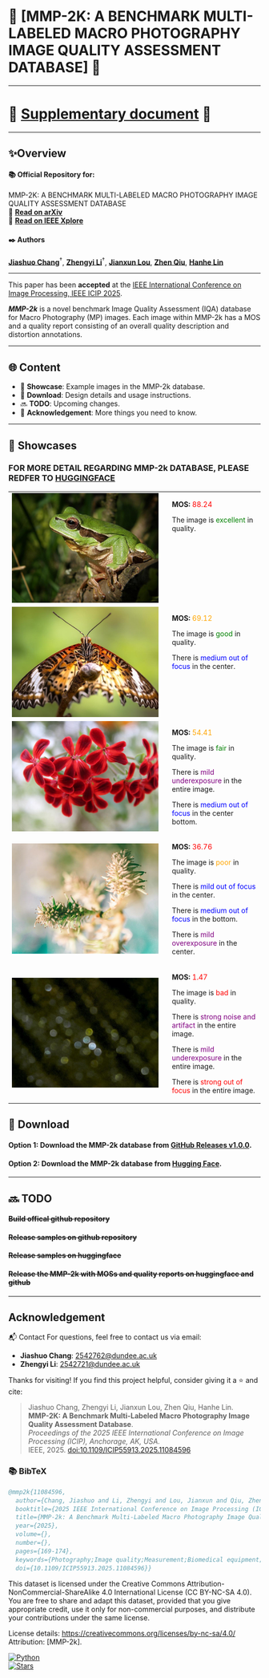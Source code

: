 # 🌟 [MMP-2K: A BENCHMARK MULTI-LABELED MACRO PHOTOGRAPHY IMAGE QUALITY ASSESSMENT DATABASE] 🌟

---

# 💌 [**Supplementary document**](https://github.com/MMP-2k/MMP-2k/blob/main/supplementary.md) 💌

---

## ✨**Overview**
#### 📚 Official Repository for:
 MMP-2K: A BENCHMARK MULTI-LABELED MACRO PHOTOGRAPHY IMAGE QUALITY ASSESSMENT DATABASE  
🔗 **[Read on arXiv](https://arxiv.org/abs/2505.19065)**  
🔗 **[Read on IEEE Xplore](https://ieeexplore.ieee.org/document/11084596)**
#### ✒️ **Authors**

[**Jiashuo Chang**](https://github.com/SJHPCJS)<sup>†</sup>, [**Zhengyi Li**](https://github.com/Zhengyi1212)<sup>†</sup>, [**Jianxun Lou**](https://scholar.google.com/citations?user=pPmIqeoAAAAJ&hl), [**Zhen Qiu**](https://scholar.google.com/citations?hl=en&user=uDy8DnMAAAAJ), [**Hanhe Lin**](https://scholar.google.com/citations?user=PtY7WbYAAAAJ&hl=en)

---


This paper has been **accepted** at the [IEEE International Conference on Image Processing, IEEE ICIP 2025](https://2025.ieeeicip.org/).

***MMP-2k*** is a novel benchmark Image Quality Assessment (IQA) database for Macro Photography (MP) images. Each image within MMP-2k has a MOS and a quality report consisting of an overall quality description and distortion annotations.

---

## 🌐 **Content**
- 📖 **Showcase**: Example images in the MMP-2k database.
- 🚀 **Download**: Design details and usage instructions.
- 🔜 **TODO**: Upcoming changes.
- 👀 **Acknowledgement**: More things you need to know.

---

## 📖 **Showcases**
### FOR MORE DETAIL REGARDING MMP-2k DATABASE, PLEASE REDFER TO [HUGGINGFACE](https://huggingface.co/datasets/MMP-2k/MMP-2k)
<table>
  <tr>
    <td>
      <img src="./SampleImage/1111.jpg" alt="Image 1" width="100%" />
    </td>
    <td style="padding-left: 20px; vertical-align: top;">
      <p><b>MOS:</b> <span style="color: red;">88.24</span></p>
      <p>The image is <span style="color: green;">excellent</span> in quality.</p>
    </td>
  </tr>
  <tr>
    <td>
      <img src="./SampleImage/109.jpg" alt="Image 2" width="100%" />
    </td>
    <td style="padding-left: 20px; vertical-align: top;">
      <p><b>MOS:</b> <span style="color: orange;">69.12</span></p>
      <p>The image is <span style="color: green;">good</span> in quality.</p>
      <p>There is <span style="color: blue;">medium out of focus</span> in the center.</p>
    </td>
  </tr>
  <tr>
    <td>
      <img src="./SampleImage/3.jpg" alt="Image 3" width="100%" />
    </td>
    <td style="padding-left: 20px; vertical-align: top;">
      <p><b>MOS:</b> <span style="color: orange;">54.41</span></p>
      <p>The image is <span style="color: green;">fair</span> in quality.</p>
      <p>There is <span style="color: purple;">mild underexposure</span> in the entire image.</p>
      <p>There is <span style="color: blue;">medium out of focus</span> in the center bottom.</p>
    </td>
  </tr>
  <tr>
    <td>
      <img src="./SampleImage/1155.jpg" alt="Image 4" width="100%" />
    </td>
    <td style="padding-left: 20px; vertical-align: top;">
      <p><b>MOS:</b> <span style="color: red;">36.76</span></p>
      <p>The image is <span style="color: orange;">poor</span> in quality.</p>
      <p>There is <span style="color: blue;">mild out of focus</span> in the center.</p>
       <p>There is <span style="color: blue;">medium out of focus</span> in the bottom.</p>
      <p>There is <span style="color: purple;">mild overexposure</span> in the center.</p>
    </td>
  </tr>
  <tr>
    <td>
      <img src="./SampleImage/906.jpg" alt="Image 5" width="100%" />
    </td>
    <td style="padding-left: 20px; vertical-align: top;">
      <p><b>MOS:</b> <span style="color: red;">1.47</span></p>
      <p>The image is <span style="color: red;">bad</span> in quality.</p>
      <p>There is <span style="color: purple;">strong noise and artifact</span> in the entire image.</p>
      <p>There is <span style="color: purple;">mild underexposure</span> in the entire image.</p>
      <p>There is <span style="color: red;">strong out of focus</span> in the entire image.</p>
    </td>
  </tr>
</table>


## 🚀 **Download**

#### Option 1: Download the MMP-2k database from [GitHub Releases v1.0.0](https://github.com/Future-IQA/MMP-2k/releases/tag/v1.0.0).

#### Option 2: Download the MMP-2k database from [Hugging Face](https://huggingface.co/datasets/MMP-2k/MMP-2k).

---

## 🔜 **TODO**
#### ~~Build offical github repository~~
#### ~~Release samples on github repository~~
#### ~~Release samples on huggingface~~
#### ~~Release the MMP-2k with MOSs and quality reports on huggingface and github~~

---
## **Acknowledgement**
📬 Contact
For questions, feel free to contact us via email:

- **Jiashuo Chang**: [2542762@dundee.ac.uk](mailto:2542762@dundee.ac.uk)  
- **Zhengyi Li**: [2542721@dundee.ac.uk](mailto:2542721@dundee.ac.uk)

Thanks for visiting! If you find this project helpful, consider giving it a ⭐ and cite:

> Jiashuo Chang, Zhengyi Li, Jianxun Lou, Zhen Qiu, Hanhe Lin.  
> **MMP-2K: A Benchmark Multi-Labeled Macro Photography Image Quality Assessment Database**.  
> *Proceedings of the 2025 IEEE International Conference on Image Processing (ICIP), Anchorage, AK, USA.*  
> IEEE, 2025. [doi:10.1109/ICIP55913.2025.11084596](https://doi.org/10.1109/ICIP55913.2025.11084596)


### 📚 BibTeX

```bibtex
@mmp2k{11084596,
  author={Chang, Jiashuo and Li, Zhengyi and Lou, Jianxun and Qiu, Zhen and Lin, Hanhe},
  booktitle={2025 IEEE International Conference on Image Processing (ICIP)}, 
  title={MMP-2k: A Benchmark Multi-Labeled Macro Photography Image Quality Assessment Database}, 
  year={2025},
  volume={},
  number={},
  pages={169-174},
  keywords={Photography;Image quality;Measurement;Biomedical equipment;Accuracy;Databases;Image processing;Medical services;Benchmark testing;Distortion;Macro photography;image quality assessment;subjective study;benchmark database},
  doi={10.1109/ICIP55913.2025.11084596}}


```
This dataset is licensed under the Creative Commons Attribution-NonCommercial-ShareAlike 4.0 International License (CC BY-NC-SA 4.0).
You are free to share and adapt this dataset, provided that you give appropriate credit, use it only for non-commercial purposes, and distribute your contributions under the same license.

License details: https://creativecommons.org/licenses/by-nc-sa/4.0/
Attribution: [MMP-2k].

[![Python](https://img.shields.io/badge/Python-3.x-blue.svg)](https://www.python.org/)  
[![Stars](https://img.shields.io/github/stars/Future-IQA/MMP-2k.svg?style=social)](https://github.com/Future-IQA/MMP-2k)

